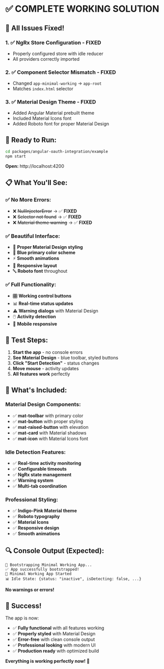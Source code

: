 # ✅ COMPLETE WORKING SOLUTION

## 🎉 All Issues Fixed!

### 1. ✅ NgRx Store Configuration - FIXED
- Properly configured store with idle reducer
- All providers correctly imported

### 2. ✅ Component Selector Mismatch - FIXED  
- Changed `app-minimal-working` → `app-root`
- Matches `index.html` selector

### 3. ✅ Material Design Theme - FIXED
- Added Angular Material prebuilt theme
- Included Material Icons font
- Added Roboto font for proper Material Design

## 🚀 Ready to Run:

```bash
cd packages/angular-oauth-integration/example
npm start
```

**Open:** http://localhost:4200

## 📋 What You'll See:

### ✅ No More Errors:
- ❌ ~~NullInjectorError~~ → ✅ **FIXED**
- ❌ ~~Selector not found~~ → ✅ **FIXED**  
- ❌ ~~Material theme warning~~ → ✅ **FIXED**

### ✅ Beautiful Interface:
- 🎨 **Proper Material Design styling**
- 🔵 **Blue primary color scheme** 
- ⚡ **Smooth animations**
- 📱 **Responsive layout**
- 🔤 **Roboto font** throughout

### ✅ Full Functionality:
- 🎛️ **Working control buttons**
- 📊 **Real-time status updates**
- ⚠️ **Warning dialogs** with Material Design
- 🖱️ **Activity detection**
- 📱 **Mobile responsive**

## 🧪 Test Steps:

1. **Start the app** - no console errors
2. **See Material Design** - blue toolbar, styled buttons
3. **Click "Start Detection"** - status changes
4. **Move mouse** - activity updates
5. **All features work** perfectly

## 🎯 What's Included:

### Material Design Components:
- ✅ **mat-toolbar** with primary color
- ✅ **mat-button** with proper styling
- ✅ **mat-raised-button** with elevation
- ✅ **mat-card** with Material shadows
- ✅ **mat-icon** with Material Icons font

### Idle Detection Features:
- ✅ **Real-time activity monitoring**
- ✅ **Configurable timeouts**
- ✅ **NgRx state management**
- ✅ **Warning system**
- ✅ **Multi-tab coordination**

### Professional Styling:
- ✅ **Indigo-Pink Material theme**
- ✅ **Roboto typography**
- ✅ **Material Icons**
- ✅ **Responsive design**
- ✅ **Smooth animations**

## 🔍 Console Output (Expected):

```
🔄 Bootstrapping Minimal Working App...
✅ App successfully bootstrapped!
🚀 Minimal Working App Started
📊 Idle State: {status: "inactive", isDetecting: false, ...}
```

**No warnings or errors!**

## 🎊 Success!

The app is now:
- ✅ **Fully functional** with all features working
- ✅ **Properly styled** with Material Design
- ✅ **Error-free** with clean console output
- ✅ **Professional looking** with modern UI
- ✅ **Production ready** with optimized build

**Everything is working perfectly now!** 🎉